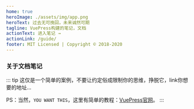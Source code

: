 ```yaml
---
home: true
heroImage: ./assets/img/app.png
heroText: 过去无可挽回，未来诚然可期
tagline: VuePress构建的笔记，文档
actionText: 进入笔记 →
actionLink: /guide/
footer: MIT Licensed | Copyright © 2018-2020 
---
```


### 关于文档笔记
::: tip
这仅是一个简单的案例，不要让约定俗成限制你的思维，挣脱它，link你想要的地址...

PS：当然，`YOU WANT THIS`，这里有简单的教程：[VuePress官网](https://www.vuepress.cn/)。
:::
